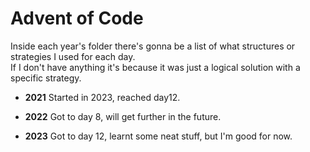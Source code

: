 # Advent of Code

Inside each year's folder there's gonna be a list of what structures or strategies I used for each day.  
If I don't have anything it's because it was just a logical solution with a specific strategy.

- **2021**
  Started in 2023, reached day12.

- **2022**
  Got to day 8, will get further in the future.

- **2023**
  Got to day 12, learnt some neat stuff, but I'm good for now.
  
  
